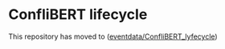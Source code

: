# ConfliBERT lifecycle

This repository has moved to ([eventdata/ConfliBERT_lyfecycle]([https://aclanthology.org/2022.naacl-main.400/](https://github.com/eventdata/ConfliBERT_lifecycle))) 

